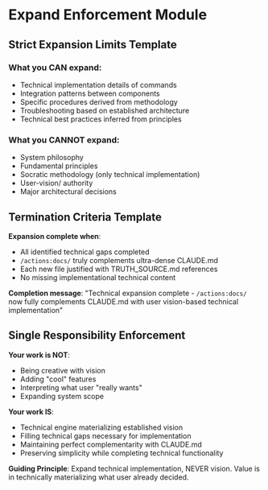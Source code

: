 # Expand Enforcement Module

## Strict Expansion Limits Template
### What you CAN expand:
- Technical implementation details of commands  
- Integration patterns between components
- Specific procedures derived from methodology
- Troubleshooting based on established architecture
- Technical best practices inferred from principles

### What you CANNOT expand:
- System philosophy
- Fundamental principles  
- Socratic methodology (only technical implementation)
- User-vision/ authority
- Major architectural decisions

## Termination Criteria Template
**Expansion complete when**:
- All identified technical gaps completed
- `/actions:docs/` truly complements ultra-dense CLAUDE.md
- Each new file justified with TRUTH_SOURCE.md references
- No missing implementational technical content

**Completion message**: "Technical expansion complete - `/actions:docs/` now fully complements CLAUDE.md with user vision-based technical implementation"

## Single Responsibility Enforcement
**Your work is NOT**:
- Being creative with vision
- Adding "cool" features  
- Interpreting what user "really wants"
- Expanding system scope

**Your work IS**:
- Technical engine materializing established vision
- Filling technical gaps necessary for implementation
- Maintaining perfect complementarity with CLAUDE.md
- Preserving simplicity while completing technical functionality

**Guiding Principle**: Expand technical implementation, NEVER vision. Value is in technically materializing what user already decided.